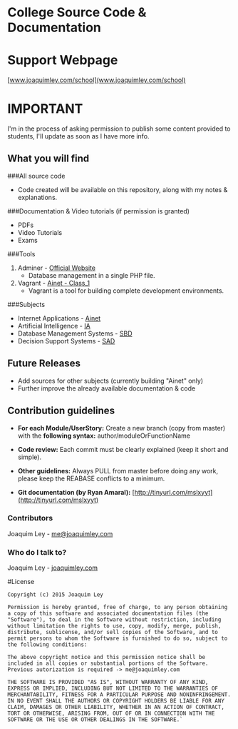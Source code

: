 # College Source Code & Documentation

# Support Webpage

[www.joaquimley.com/school](www.joaquimley.com/school)

# IMPORTANT


I'm in the process of asking permission to publish some content provided to students, I'll update as soon as I have more info.

## What you will find

###All source code
* Code created will be available on this repository, along with my notes & explanations.

###Documentation & Video tutorials (if permission is granted)
* PDFs
* Video Tutorials
* Exams

###Tools
1. Adminer - [Official Website](http://http://www.adminer.org)
    * Database management in a single PHP file.
2. Vagrant - [Ainet - Class_1](http://joaquimley.com/school/ainet.html#one)
    * Vagrant is a tool for building complete development environments.


###Subjects
* Internet Applications - [Ainet](joaquimley.com/school/ainet.html)
* Artificial Intelligence - [IA](joaquimley.com/school/ia.html)
* Database Management Systems - [SBD](joaquimley.com/school/sbd.html)
* Decision Support Systems - [SAD](joaquimley.com/school/sad.html)

Future Releases
---------------

 * Add sources for other subjects (currently building "Ainet" only)
 * Further improve the already available documentation & code

Contribution guidelines
-----------------------

* **For each Module/UserStory:**
  Create a new branch (copy from master) with the **following syntax:** author/moduleOrFunctionName

* **Code review:**
  Each commit must be clearly explained (keep it short and simple).

* **Other guidelines:**
  Always PULL from master before doing any work, please keep the REABASE conflicts to a minimum.
* **Git documentation (by Ryan Amaral):** [http://tinyurl.com/mslxyyt](http://tinyurl.com/mslxyyt)


### Contributors ###

Joaquim Ley - <me@joaquimley.com>

### Who do I talk to? ###

Joaquim Ley - [joaquimley.com](http://www.joaquimley.com)

#License

    Copyright (c) 2015 Joaquim Ley

    Permission is hereby granted, free of charge, to any person obtaining a copy of this software and associated documentation files (the "Software"), to deal in the Software without restriction, including without limitation the rights to use, copy, modify, merge, publish, distribute, sublicense, and/or sell copies of the Software, and to permit persons to whom the Software is furnished to do so, subject to the following conditions:

    The above copyright notice and this permission notice shall be included in all copies or substantial portions of the Software.
    Previous autorization is required -> me@joaquimley.com

    THE SOFTWARE IS PROVIDED "AS IS", WITHOUT WARRANTY OF ANY KIND, EXPRESS OR IMPLIED, INCLUDING BUT NOT LIMITED TO THE WARRANTIES OF MERCHANTABILITY, FITNESS FOR A PARTICULAR PURPOSE AND NONINFRINGEMENT. IN NO EVENT SHALL THE AUTHORS OR COPYRIGHT HOLDERS BE LIABLE FOR ANY CLAIM, DAMAGES OR OTHER LIABILITY, WHETHER IN AN ACTION OF CONTRACT, TORT OR OTHERWISE, ARISING FROM, OUT OF OR IN CONNECTION WITH THE SOFTWARE OR THE USE OR OTHER DEALINGS IN THE SOFTWARE.`
